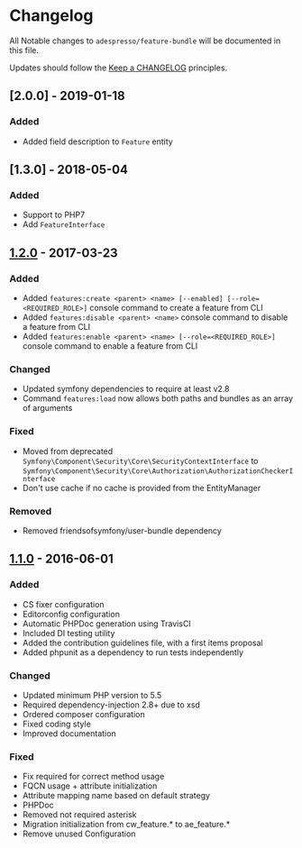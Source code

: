# Changelog

All Notable changes to `adespresso/feature-bundle` will be documented in this file.

Updates should follow the [Keep a CHANGELOG](http://keepachangelog.com/) principles.

## [2.0.0] - 2019-01-18
### Added
  * Added field description to `Feature` entity

## [1.3.0] - 2018-05-04
### Added
  * Support to PHP7
  * Add `FeatureInterface`

## [1.2.0] - 2017-03-23
### Added

  * Added `features:create <parent> <name> [--enabled] [--role=<REQUIRED_ROLE>]` console command to create a feature from CLI
  * Added `features:disable <parent> <name>` console command to disable a feature from CLI
  * Added `features:enable <parent> <name> [--role=<REQUIRED_ROLE>]` console command to enable a feature from CLI

### Changed

  * Updated symfony dependencies to require at least v2.8
  * Command `features:load` now allows both paths and bundles as an array of arguments

### Fixed

  * Moved from deprecated `Symfony\Component\Security\Core\SecurityContextInterface` to `Symfony\Component\Security\Core\Authorization\AuthorizationCheckerInterface`
  * Don't use cache if no cache is provided from the EntityManager

### Removed

  * Removed friendsofsymfony/user-bundle dependency

## [1.1.0] - 2016-06-01
### Added

  * CS fixer configuration
  * Editorconfig configuration
  * Automatic PHPDoc generation using TravisCI
  * Included DI testing utility
  * Added the contribution guidelines file, with a first items proposal
  * Added phpunit as a dependency to run tests independently

### Changed

  * Updated minimum PHP version to 5.5
  * Required dependency-injection 2.8+ due to xsd
  * Ordered composer configuration
  * Fixed coding style
  * Improved documentation

### Fixed
  * Fix required for correct method usage
  * FQCN usage + attribute initialization
  * Attribute mapping name based on default strategy
  * PHPDoc
  * Removed not required asterisk
  * Migration initialization from cw_feature.* to ae_feature.*
  * Remove unused Configuration

[Unreleased]: https://github.com/adespresso/FeatureBundle/compare/1.2.0...HEAD
[1.2.0]: https://github.com/adespresso/FeatureBundle/compare/1.1.0...1.2.0
[1.1.0]: https://github.com/adespresso/FeatureBundle/compare/1.0.0...1.1.0
